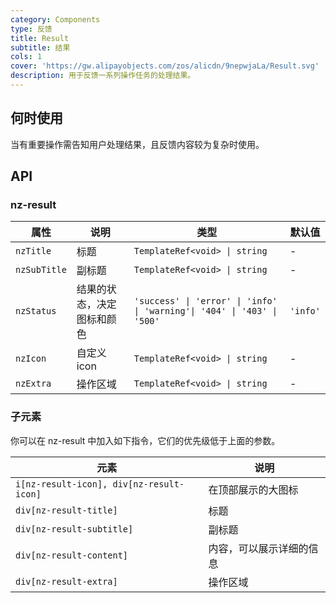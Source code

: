 ```yaml
---
category: Components
type: 反馈
title: Result
subtitle: 结果
cols: 1
cover: 'https://gw.alipayobjects.com/zos/alicdn/9nepwjaLa/Result.svg'
description: 用于反馈一系列操作任务的处理结果。
---
```


## 何时使用

当有重要操作需告知用户处理结果，且反馈内容较为复杂时使用。

## API

### nz-result

| 属性         | 说明                       | 类型                                                                    | 默认值   |
| ------------ | -------------------------- | ----------------------------------------------------------------------- | -------- |
| `nzTitle`    | 标题                       | `TemplateRef<void> \| string`                                           | -        |
| `nzSubTitle` | 副标题                     | `TemplateRef<void> \| string`                                           | -        |
| `nzStatus`   | 结果的状态，决定图标和颜色 | `'success' \| 'error' \| 'info' \| 'warning'\| '404' \| '403' \| '500'` | `'info'` |
| `nzIcon`     | 自定义 icon                | `TemplateRef<void> \| string`                                           | -        |
| `nzExtra`    | 操作区域                   | `TemplateRef<void> \| string`                                           | -        |

### 子元素

你可以在 nz-result 中加入如下指令，它们的优先级低于上面的参数。

| 元素                                     | 说明                     |
| ---------------------------------------- | ------------------------ |
| `i[nz-result-icon], div[nz-result-icon]` | 在顶部展示的大图标       |
| `div[nz-result-title]`                   | 标题                     |
| `div[nz-result-subtitle]`                | 副标题                   |
| `div[nz-result-content]`                 | 内容，可以展示详细的信息 |
| `div[nz-result-extra]`                   | 操作区域                 |
